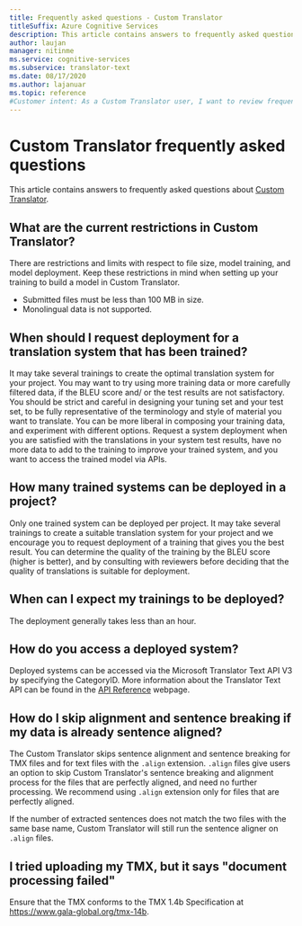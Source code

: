```yaml
---
title: Frequently asked questions - Custom Translator
titleSuffix: Azure Cognitive Services
description: This article contains answers to frequently asked questions about the Azure Cognitive Services Custom Translator.
author: laujan
manager: nitinme
ms.service: cognitive-services
ms.subservice: translator-text
ms.date: 08/17/2020
ms.author: lajanuar
ms.topic: reference
#Customer intent: As a Custom Translator user, I want to review frequently asked questions.
---
```


# Custom Translator frequently asked questions

This article contains answers to frequently asked questions about [Custom Translator](https://portal.customtranslator.azure.ai).

## What are the current restrictions in Custom Translator?

There are restrictions and limits with respect to file size, model training, and model deployment. Keep these restrictions in mind when setting up your training to build a model in Custom Translator.

- Submitted files must be less than 100 MB in size.
- Monolingual data is not supported.

## When should I request deployment for a translation system that has been trained?

It may take several trainings to create the optimal translation system for your project. You may want to try using more training data or more carefully filtered data, if the BLEU score and/ or the test results are not satisfactory. You should
be strict and careful in designing your tuning set and your test set, to be
fully representative of the terminology and style of material you want to
translate. You can be more liberal in composing your training data, and
experiment with different options. Request a system deployment when you are
satisfied with the translations in your system test results, have no more data to add to the training to
improve your trained system, and you want to access the trained model via APIs.

## How many trained systems can be deployed in a project?

Only one trained system can be deployed per project. It may take several
trainings to create a suitable translation system for your project and we
encourage you to request deployment of a training that gives you the best
result. You can determine the quality of the training by the BLEU score (higher
is better), and by consulting with reviewers before deciding that the quality of
translations is suitable for deployment.

## When can I expect my trainings to be deployed?

The deployment generally takes less than an hour.

## How do you access a deployed system?

Deployed systems can be accessed via the Microsoft Translator Text API V3 by
specifying the CategoryID. More information about the Translator Text API can
be found in the [API
Reference](../reference/v3-0-reference.md)
webpage.

## How do I skip alignment and sentence breaking if my data is already sentence aligned?

The Custom Translator skips sentence alignment and sentence breaking for TMX
files and for text files with the `.align` extension. `.align` files give users
an option to skip Custom Translator's sentence breaking and alignment process for the
files that are perfectly aligned, and need no further processing. We recommend
using `.align` extension only for files that are perfectly aligned.

If the number of extracted sentences does not match the two files with the same
base name, Custom Translator will still run the sentence aligner on `.align`
files.

## I tried uploading my TMX, but it says "document processing failed"


Ensure that the TMX conforms to the TMX 1.4b Specification at
<https://www.gala-global.org/tmx-14b>.
